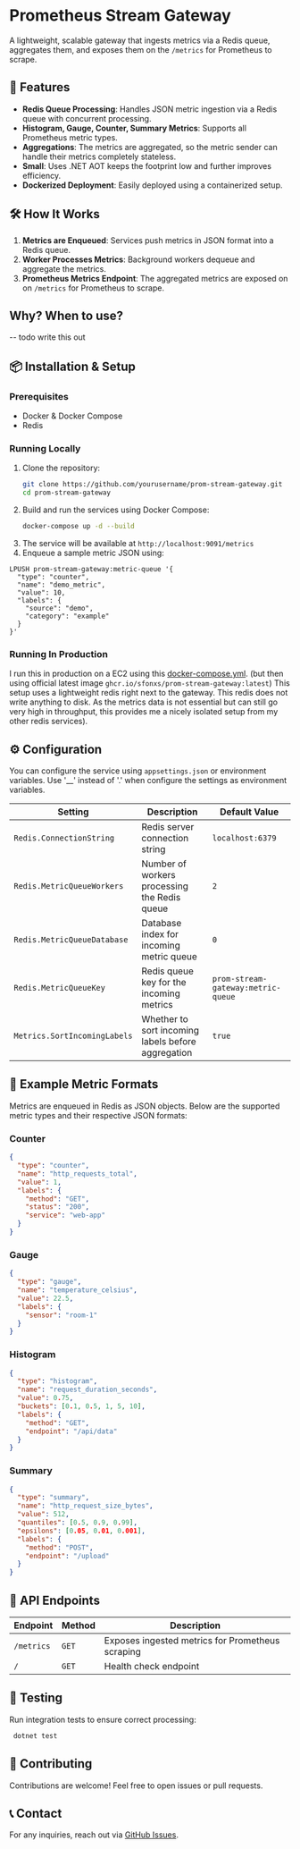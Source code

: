 # Prometheus Stream Gateway

A lightweight, scalable gateway that ingests metrics via a Redis queue, aggregates them, and exposes them on the `/metrics` for Prometheus to scrape.

## 🚀 Features

- **Redis Queue Processing**: Handles JSON metric ingestion via a Redis queue with concurrent processing.
- **Histogram, Gauge, Counter, Summary Metrics**: Supports all Prometheus metric types.
- **Aggregations**: The metrics are aggregated, so the metric sender can handle their metrics completely stateless.
- **Small**: Uses .NET AOT keeps the footprint low and further improves efficiency.
- **Dockerized Deployment**: Easily deployed using a containerized setup.

## 🛠 How It Works

1. **Metrics are Enqueued**: Services push metrics in JSON format into a Redis queue.
2. **Worker Processes Metrics**: Background workers dequeue and aggregate the metrics.
3. **Prometheus Metrics Endpoint**: The aggregated metrics are exposed on on `/metrics` for Prometheus to scrape.

## Why? When to use?

-- todo write this out

## 📦 Installation & Setup

### Prerequisites

- Docker & Docker Compose
- Redis

### Running Locally

1. Clone the repository:
   ```sh
   git clone https://github.com/yourusername/prom-stream-gateway.git
   cd prom-stream-gateway
   ```
2. Build and run the services using Docker Compose:
   ```sh
   docker-compose up -d --build
   ```
3. The service will be available at `http://localhost:9091/metrics`
4. Enqueue a sample metric JSON using:
```
LPUSH prom-stream-gateway:metric-queue '{
  "type": "counter",
  "name": "demo_metric",
  "value": 10,
  "labels": {
    "source": "demo",
    "category": "example"
  }
}'
```

### Running In Production

I run this in production on a EC2 using this [docker-compose.yml](./docker-compose.yml). (but then using official latest image `ghcr.io/sfonxs/prom-stream-gateway:latest`)
This setup uses a lightweight redis right next to the gateway. This redis does not write anything to disk.
As the metrics data is not essential but can still go very high in throughput, this provides me a nicely isolated setup from my other redis services).


## ⚙️ Configuration

You can configure the service using `appsettings.json` or environment variables. 
Use '__' instead of '.' when configure the settings as environment variables.

| Setting                   | Description                                      | Default Value                    |
|---------------------------|--------------------------------------------------|----------------------------------|
| `Redis.ConnectionString`  | Redis server connection string                   | `localhost:6379`                |
| `Redis.MetricQueueWorkers` | Number of workers processing the Redis queue    | `2`                              |
| `Redis.MetricQueueDatabase` | Database index for incoming metric queue            | `0`                              |
| `Redis.MetricQueueKey`     | Redis queue key for the incoming metrics    | `prom-stream-gateway:metric-queue` |
| `Metrics.SortIncomingLabels` | Whether to sort incoming labels before aggregation | `true`                           |


## 📂 Example Metric Formats

Metrics are enqueued in Redis as JSON objects. Below are the supported metric types and their respective JSON formats:

### Counter
```json
{
  "type": "counter",
  "name": "http_requests_total",
  "value": 1,
  "labels": {
    "method": "GET",
    "status": "200",
    "service": "web-app"
  }
}
```

### Gauge
```json
{
  "type": "gauge",
  "name": "temperature_celsius",
  "value": 22.5,
  "labels": {
    "sensor": "room-1"
  }
}
```

### Histogram
```json
{
  "type": "histogram",
  "name": "request_duration_seconds",
  "value": 0.75,
  "buckets": [0.1, 0.5, 1, 5, 10],
  "labels": {
    "method": "GET",
    "endpoint": "/api/data"
  }
}
```

### Summary
```json
{
  "type": "summary",
  "name": "http_request_size_bytes",
  "value": 512,
  "quantiles": [0.5, 0.9, 0.99],
  "epsilons": [0.05, 0.01, 0.001],
  "labels": {
    "method": "POST",
    "endpoint": "/upload"
  }
}
```


## 📂 API Endpoints

| Endpoint   | Method | Description                                      |
| ---------- | ------ | ------------------------------------------------ |
| `/metrics` | `GET`  | Exposes ingested metrics for Prometheus scraping |
| `/`        | `GET`  | Health check endpoint                            |

## 🧪 Testing

Run integration tests to ensure correct processing:

```sh
 dotnet test
```

## 🙌 Contributing

Contributions are welcome! Feel free to open issues or pull requests.

## 📞 Contact

For any inquiries, reach out via [GitHub Issues](https://github.com/Sfonxs/prom-stream-gateway/issues).

